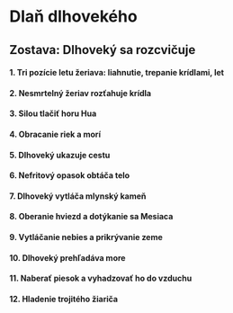 # Dlaň dlhovekého

## Zostava: Dlhoveký sa rozcvičuje

#### 1. Tri pozície letu žeriava: liahnutie, trepanie krídlami, let 

#### 2. Nesmrtelný žeriav rozťahuje krídla

#### 3. Silou tlačiť horu Hua

#### 4. Obracanie riek a morí

#### 5. Dlhoveký ukazuje cestu

#### 6. Nefritový opasok obtáča telo

#### 7. Dlhoveký vytláča mlynský kameň

#### 8. Oberanie hviezd a dotýkanie sa Mesiaca

#### 9. Vytláčanie nebies a prikrývanie zeme

#### 10. Dlhoveký prehľadáva more

#### 11. Naberať piesok a vyhadzovať ho do vzduchu

#### 12. Hladenie trojitého žiariča
